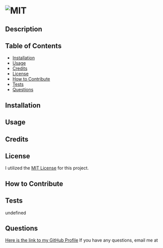#  ![MIT](https://img.shields.io/badge/MIT-MIT%20License-ff69b4)
  
## Description 


## Table of Contents
- [Installation](#installation)
- [Usage](#usage)
- [Credits](#credits)
- [License](#license)
- [How to Contribute](#how-to-contribute)
- [Tests](#tests)
- [Questions](#questions)

## Installation


## Usage 


## Credits


## License
I utilized the [MIT License](https://www.mit.edu/~amini/LICENSE.md) for this project.

## How to Contribute 


## Tests
undefined

## Questions
[Here is the link to my GitHub Profile](https://github.com/)
If you have any questions, email me at 

